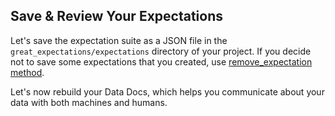 ## Save & Review Your Expectations

Let's save the expectation suite as a JSON file in the `great_expectations/expectations` directory of your project.
If you decide not to save some expectations that you created, use [remove_expectation method](https://docs.greatexpectations.io/docs/reference/expectation_suite_operations#removing-expectations).

Let's now rebuild your Data Docs, which helps you communicate about your data with both machines and humans.
